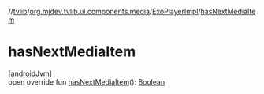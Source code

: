 //[tvlib](../../../index.md)/[org.mjdev.tvlib.ui.components.media](../index.md)/[ExoPlayerImpl](index.md)/[hasNextMediaItem](has-next-media-item.md)

# hasNextMediaItem

[androidJvm]\
open override fun [hasNextMediaItem](has-next-media-item.md)(): [Boolean](https://kotlinlang.org/api/latest/jvm/stdlib/kotlin/-boolean/index.html)
